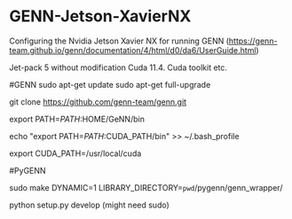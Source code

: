 # GENN-Jetson-XavierNX
Configuring the Nvidia Jetson Xavier NX for running GENN (https://genn-team.github.io/genn/documentation/4/html/d0/da6/UserGuide.html)

Jet-pack 5 without modification 
Cuda 11.4. 
Cuda toolkit etc.


#GENN
sudo apt-get update 
sudo apt-get full-upgrade

git clone https://github.com/genn-team/genn.git

export PATH=$PATH:$HOME/GeNN/bin

echo "export PATH=$PATH:$CUDA_PATH/bin" >> ~/.bash_profile

export CUDA_PATH=/usr/local/cuda

#PyGENN

sudo make DYNAMIC=1 LIBRARY_DIRECTORY=`pwd`/pygenn/genn_wrapper/

python setup.py develop (might need sudo)
